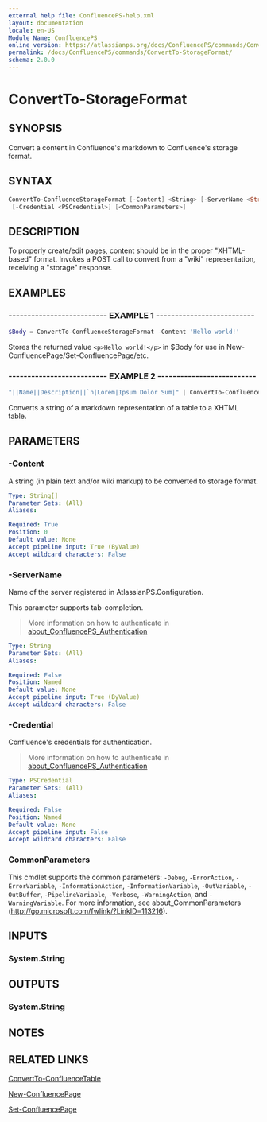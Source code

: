 ```yaml
---
external help file: ConfluencePS-help.xml
layout: documentation
locale: en-US
Module Name: ConfluencePS
online version: https://atlassianps.org/docs/ConfluencePS/commands/ConvertTo-StorageFormat/
permalink: /docs/ConfluencePS/commands/ConvertTo-StorageFormat/
schema: 2.0.0
---
```

# ConvertTo-StorageFormat

## SYNOPSIS

Convert a content in Confluence's markdown to Confluence's storage format.

## SYNTAX

```powershell
ConvertTo-ConfluenceStorageFormat [-Content] <String> [-ServerName <String>]
 [-Credential <PSCredential>] [<CommonParameters>]
```

## DESCRIPTION

To properly create/edit pages, content should be in the proper "XHTML-based" format.
Invokes a POST call to convert from a "wiki" representation, receiving a "storage" response.

## EXAMPLES

### -------------------------- EXAMPLE 1 --------------------------

```powershell
$Body = ConvertTo-ConfluenceStorageFormat -Content 'Hello world!'
```

Stores the returned value `<p>Hello world!</p>` in $Body for use
in New-ConfluencePage/Set-ConfluencePage/etc.

### -------------------------- EXAMPLE 2 --------------------------

```powershell
"||Name||Description||`n|Lorem|Ipsum Dolor Sum|" | ConvertTo-ConfluenceStorageFormat
```

Converts a string of a markdown representation of a table to a XHTML table.

## PARAMETERS

### -Content

A string (in plain text and/or wiki markup) to be converted to storage format.

```yaml
Type: String[]
Parameter Sets: (All)
Aliases:

Required: True
Position: 0
Default value: None
Accept pipeline input: True (ByValue)
Accept wildcard characters: False
```

### -ServerName

Name of the server registered in AtlassianPS.Configuration.

This parameter supports tab-completion.

> More information on how to authenticate in [about_ConfluencePS_Authentication](../../about/authentication.html)

```yaml
Type: String
Parameter Sets: (All)
Aliases:

Required: False
Position: Named
Default value: None
Accept pipeline input: True (ByValue)
Accept wildcard characters: False
```

### -Credential

Confluence's credentials for authentication.

> More information on how to authenticate in [about_ConfluencePS_Authentication](../../about/authentication.html)

```yaml
Type: PSCredential
Parameter Sets: (All)
Aliases:

Required: False
Position: Named
Default value: None
Accept pipeline input: False
Accept wildcard characters: False
```

### CommonParameters

This cmdlet supports the common parameters: `-Debug`, `-ErrorAction`,
`-ErrorVariable`, `-InformationAction`, `-InformationVariable`, `-OutVariable`,
`-OutBuffer`, `-PipelineVariable`, `-Verbose`, `-WarningAction`, and
`-WarningVariable`.
For more information, see about_CommonParameters
(<http://go.microsoft.com/fwlink/?LinkID=113216>).

## INPUTS

### System.String

## OUTPUTS

### System.String

## NOTES

## RELATED LINKS

[ConvertTo-ConfluenceTable](../ConvertTo-ConfluenceTable)

[New-ConfluencePage](../New-ConfluencePage)

[Set-ConfluencePage](../Set-ConfluencePage)

